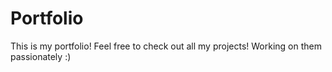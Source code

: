 # Portfolio
This is my portfolio! Feel free to check out all my projects! Working on them passionately :)
